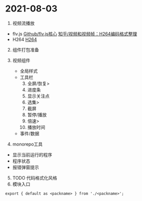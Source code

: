 # 2021-08-03
1. 视频流播放
- flv.js
[Github/flv.js核心](https://github.com/bilibili/flv.js/blob/master/src/demux/flv-demuxer.js)
[知乎/视频和视频帧：H264编码格式整理](https://zhuanlan.zhihu.com/p/71928833)
[]()
- H264
[H264](../Computer「计算机」/Encoding「编码」/H264.md)
2. 组件打包准备
3. 视频组件
    - 全局样式
    - 工具栏
        <!-- 1. 静音 -->
        <!-- 2. 音量 -->
        3. 全屏/恢复>
        4. 进度条
        5. 显示关注点
        6. 选集>
        7. 截屏
        8. 暂停/播放
        9. 倍速>
        10. 播放时间
    - 事件/数据

4. monorepo工具
- 显示当前运行的程序
- 程序状态
- 报错弹窗提示

5. TODO 代码格式化风格
6. 模块入口
```
export { default as <packname> } from './<packname>';
```